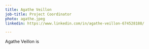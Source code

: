 ```yaml
---
title: Agathe Veillon
job-title: Project Coordinator
photo: agathe.jpeg
linkedin: https://www.linkedin.com/in/agathe-veillon-674528188/

---
```


Agathe Veillon is 
